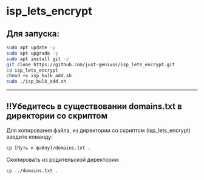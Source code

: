 # isp_lets_encrypt

## Для запуска:

```bash
sudo apt update -y
sudo apt upgrade -y
sudo apt install git -y
git clone https://github.com/just-geniuss/isp_lets_encrypt.git
cd isp_lets_encrypt
chmod +x isp_bulk_add.sh
sudo ./isp_bulk_add.sh
```
---

## ‼️Убедитесь в существовании domains.txt в директории со скриптом

Для копирования файла, из директории со скриптом (isp_lets_encrypt) введите команду:
```bash
cp [Путь к файлу]/domains.txt .
```

Скопировать из родительской директории:
```bash
cp ../domains.txt .
```


